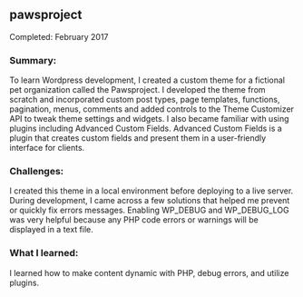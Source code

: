 ## pawsproject


Completed: February 2017
  
### Summary:

To learn Wordpress development, I created a custom theme for a fictional pet organization called the Pawsproject. I developed the theme from scratch and incorporated custom post types, page templates, functions, pagination, menus, comments and added controls to the Theme Customizer API to tweak theme settings and widgets. I also became familiar with using plugins including Advanced Custom Fields. Advanced Custom Fields is a plugin that creates custom fields and present them in a user-friendly interface for clients.

### Challenges:

I created this theme in a local environment before deploying to a live server. During development, I came across a few solutions that helped me prevent or quickly fix errors messages. Enabling WP_DEBUG and WP_DEBUG_LOG was very helpful because any PHP code errors or warnings will be displayed in a text file.

### What I learned:

I learned how to make content dynamic with PHP, debug errors, and utilize plugins.


